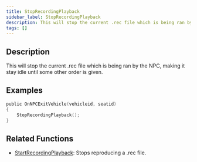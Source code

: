 ```yaml
---
title: StopRecordingPlayback
sidebar_label: StopRecordingPlayback
description: This will stop the current .rec file which is being ran by the NPC, making it stay idle until some other order is given.
tags: []
---
```


## Description

This will stop the current .rec file which is being ran by the NPC, making it stay idle until some other order is given.


## Examples

```c
public OnNPCExitVehicle(vehicleid, seatid)
{
    StopRecordingPlayback();
}
```

## Related Functions

- [StartRecordingPlayback](StartRecordingPlayback): Stops reproducing a .rec file.
